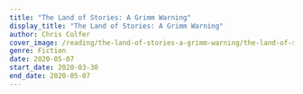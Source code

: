 ```yaml
---
title: "The Land of Stories: A Grimm Warning"
display_title: "The Land of Stories: A Grimm Warning"
author: Chris Colfer
cover_image: /reading/the-land-of-stories-a-grimm-warning/the-land-of-stories-a-grimm-warning.jpg
genre: Fiction
date: 2020-05-07
start_date: 2020-03-30
end_date: 2020-05-07
---
```

